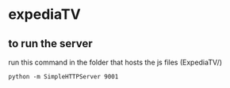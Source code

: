# expediaTV

## to run the server
run this command in the folder that hosts the js files (ExpediaTV/)

```
python -m SimpleHTTPServer 9001

```
